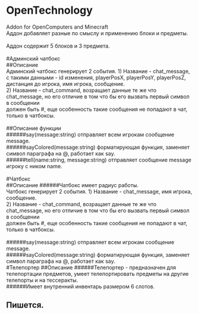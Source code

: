 # OpenTechnology<br>
Addon for OpenComputers and Minecraft<br>
Аддон добавляет разные по смыслу и применению блоки и предметы.<br>
<br>
Аддон содержит 5 блоков и 3 предмета.<br>
<br>
#Админский чатбокс<br>
##Описание<br>
    Админский чатбокс генерирует 2 события.
     1) Название - chat_message, с такими данными - id изменения, playerPosX, playerPosY, playerPosZ, дистанция до игрока, имя игрока, сообщение.<br>
     2) Название - chat_command, возращает данные те же что chat_message, но его отличие в том что бы его вызвать первый символ в сообщении<br> должен быть #, еще особенность такие сообщения не попадают в чат, только в чатбоксы.<br>
  <br>
##Описание функции<br>
######say(message:string) отправляет всем игрокам сообщение message.<br>
######sayColored(message:string) форматирующая функция, заменяет символ параграфа на @, работает как say.<br>
######tell(name:string, message:string) отправляет сообщение message игроку с ником name.<br>
<br>
#Чатбокс<br>
##Описание
######Чатбокс имеет радиус работы.<br>
      Чатбокс генерирует 2 события.
      1) Название - chat_message,  имя игрока, сообщение.<br>
      2) Название - chat_command, возращает данные те же что chat_message, но его отличие в том что бы его вызвать первый символ в сообщении<br> должен быть #, еще особенность такие сообщения не попадают в чат, только в чатбоксы.<br>
  <br>
######say(message:string) отправляет всем игрокам сообщение message.<br>
######sayColored(message:string) форматирующая функция, заменяет символ параграфа на @, работает как say.<br>
#Телепортер
##Описание
######Телепортер - предназначен для телепортации предметов, умеет телепортировать предметы на другие телепорты и на тессеракты.<br>
######Имеет внутренний инвентарь размером 6 слотов.

## Пишется.

